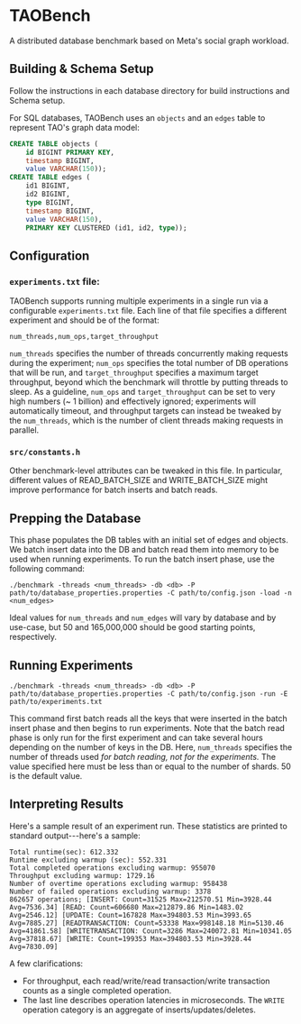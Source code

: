 # TAOBench
A distributed database benchmark based on Meta's social graph workload.

## Building & Schema Setup

Follow the instructions in each database directory for build instructions and Schema setup.

For SQL databases, TAOBench uses an `objects` and an `edges` table to represent
TAO's graph data model:
```sql
CREATE TABLE objects (
    id BIGINT PRIMARY KEY,
    timestamp BIGINT,
    value VARCHAR(150));
CREATE TABLE edges (
    id1 BIGINT,
    id2 BIGINT,
    type BIGINT,
    timestamp BIGINT,
    value VARCHAR(150),
    PRIMARY KEY CLUSTERED (id1, id2, type));
```

## Configuration

### `experiments.txt` file:

TAOBench supports running multiple experiments in a single run via a configurable `experiments.txt` file. Each line of that file specifies a different experiment and should be of the format:

``num_threads,num_ops,target_throughput``

`num_threads` specifies the number of threads concurrently making requests during the experiment; `num_ops` specifies the total number of DB operations that will be run, and `target_throughput` specifies a maximum target throughput, beyond which the benchmark will throttle by putting threads to sleep. As a guideline, `num_ops` and `target_throughput` can be set to very high numbers (~ 1 billion) and effectively ignored; experiments will automatically timeout, and throughput targets can instead be tweaked by the `num_threads`, which is the number of client threads making requests in parallel.

### `src/constants.h`

Other benchmark-level attributes can be tweaked in this file. In particular, different values of READ_BATCH_SIZE and WRITE_BATCH_SIZE might improve performance for batch inserts and batch reads.

## Prepping the Database

This phase populates the DB tables with an initial set of edges and objects. We batch insert data into the DB and batch read them into memory to be used when running experiments. To run the batch insert phase, use the following command:

```
./benchmark -threads <num_threads> -db <db> -P path/to/database_properties.properties -C path/to/config.json -load -n <num_edges>
```

Ideal values for `num_threads` and `num_edges` will vary by database and by use-case, but 50 and 165,000,000 should be good starting points, respectively.

## Running Experiments

```
./benchmark -threads <num_threads> -db <db> -P path/to/database_properties.properties -C path/to/config.json -run -E path/to/experiments.txt
```

This command first batch reads all the keys that were inserted in the batch insert phase and then begins to run experiments. Note that the batch read phase is only run for the first experiment and can take several hours depending on the number of keys in the DB.
Here, `num_threads` specifies the number of threads used *for batch reading, not for the experiments.* The value specified here must be less than or equal to the number of shards. 50 is the default value.

## Interpreting Results
Here's a sample result of an experiment run. These statistics are printed to
standard output---here's a sample:
```
Total runtime(sec): 612.332
Runtime excluding warmup (sec): 552.331
Total completed operations excluding warmup: 955070
Throughput excluding warmup: 1729.16
Number of overtime operations excluding warmup: 958438
Number of failed operations excluding warmup: 3378
862657 operations; [INSERT: Count=31525 Max=212570.51 Min=3928.44 Avg=7536.34] [READ: Count=606680 Max=212879.86 Min=1483.02 Avg=2546.12] [UPDATE: Count=167828 Max=394803.53 Min=3993.65 Avg=7885.27] [READTRANSACTION: Count=53338 Max=998148.18 Min=5130.46 Avg=41861.58] [WRITETRANSACTION: Count=3286 Max=240072.81 Min=10341.05 Avg=37818.67] [WRITE: Count=199353 Max=394803.53 Min=3928.44 Avg=7830.09]
```

A few clarifications:

- For throughput, each read/write/read transaction/write transaction counts as a
  single completed operation.
- The last line describes operation latencies in microseconds. The `WRITE`
  operation category is an aggregate of inserts/updates/deletes.
